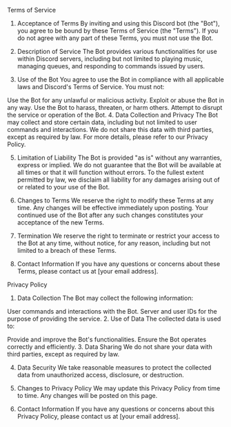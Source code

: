 Terms of Service
1. Acceptance of Terms
By inviting and using this Discord bot (the "Bot"), you agree to be bound by these Terms of Service (the "Terms"). If you do not agree with any part of these Terms, you must not use the Bot.

2. Description of Service
The Bot provides various functionalities for use within Discord servers, including but not limited to playing music, managing queues, and responding to commands issued by users.

3. Use of the Bot
You agree to use the Bot in compliance with all applicable laws and Discord's Terms of Service. You must not:

Use the Bot for any unlawful or malicious activity.
Exploit or abuse the Bot in any way.
Use the Bot to harass, threaten, or harm others.
Attempt to disrupt the service or operation of the Bot.
4. Data Collection and Privacy
The Bot may collect and store certain data, including but not limited to user commands and interactions. We do not share this data with third parties, except as required by law. For more details, please refer to our Privacy Policy.

5. Limitation of Liability
The Bot is provided "as is" without any warranties, express or implied. We do not guarantee that the Bot will be available at all times or that it will function without errors. To the fullest extent permitted by law, we disclaim all liability for any damages arising out of or related to your use of the Bot.

6. Changes to Terms
We reserve the right to modify these Terms at any time. Any changes will be effective immediately upon posting. Your continued use of the Bot after any such changes constitutes your acceptance of the new Terms.

7. Termination
We reserve the right to terminate or restrict your access to the Bot at any time, without notice, for any reason, including but not limited to a breach of these Terms.

8. Contact Information
If you have any questions or concerns about these Terms, please contact us at [your email address].

Privacy Policy
1. Data Collection
The Bot may collect the following information:

User commands and interactions with the Bot.
Server and user IDs for the purpose of providing the service.
2. Use of Data
The collected data is used to:

Provide and improve the Bot's functionalities.
Ensure the Bot operates correctly and efficiently.
3. Data Sharing
We do not share your data with third parties, except as required by law.

4. Data Security
We take reasonable measures to protect the collected data from unauthorized access, disclosure, or destruction.

5. Changes to Privacy Policy
We may update this Privacy Policy from time to time. Any changes will be posted on this page.

6. Contact Information
If you have any questions or concerns about this Privacy Policy, please contact us at [your email address].
